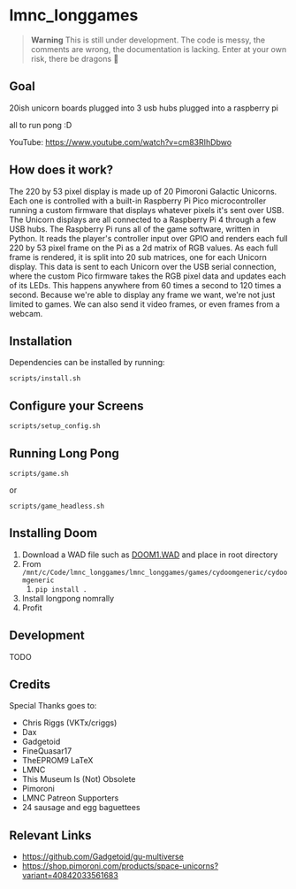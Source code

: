 # lmnc_longgames

> **Warning**
> This is still under development. The code is messy, the comments are wrong, the documentation is lacking. Enter at your own risk, there be dragons 🐉

## Goal

20ish unicorn boards plugged into 3 usb hubs plugged into a raspberry pi

all to run pong :D

YouTube: https://www.youtube.com/watch?v=cm83RIhDbwo

## How does it work?

The 220 by 53 pixel display is made up of 20 Pimoroni Galactic Unicorns. Each one is controlled with a built-in Raspberry Pi Pico microcontroller running a custom firmware that displays whatever pixels it's sent over USB. The Unicorn displays are all connected to a Raspberry Pi 4 through a few USB hubs. The Raspberry Pi runs all of the game software, written in Python. It reads the player's controller input over GPIO and renders each full 220 by 53 pixel frame on the Pi as a 2d matrix of RGB values. As each full frame is rendered, it is split into 20 sub matrices, one for each Unicorn display. This data is sent to each Unicorn over the USB serial connection, where the custom Pico firmware takes the RGB pixel data and updates each of its LEDs. This happens anywhere from 60 times a second to 120 times a second. Because we're able to display any frame we want, we're not just limited to games. We can also send it video frames, or even frames from a webcam.

## Installation

Dependencies can be installed by running:

`scripts/install.sh`

## Configure your Screens

`scripts/setup_config.sh`

## Running Long Pong

`scripts/game.sh`

or

`scripts/game_headless.sh`

## Installing Doom
1. Download a WAD file such as [DOOM1.WAD](https://doomwiki.org/wiki/DOOM1.WAD) and place in root directory
2. From `/mnt/c/Code/lmnc_longgames/lmnc_longgames/games/cydoomgeneric/cydoomgeneric`
    1. `pip install .`
3. Install longpong nomrally
4. Profit

## Development

TODO

## Credits

Special Thanks goes to:
* Chris Riggs (VKTx/criggs)
* Dax
* Gadgetoid
* FineQuasar17
* TheEPROM9 LaTeX
* LMNC
* This Museum Is (Not) Obsolete
* Pimoroni
* LMNC Patreon Supporters
* 24 sausage and egg baguettees


## Relevant Links

* https://github.com/Gadgetoid/gu-multiverse
* https://shop.pimoroni.com/products/space-unicorns?variant=40842033561683

